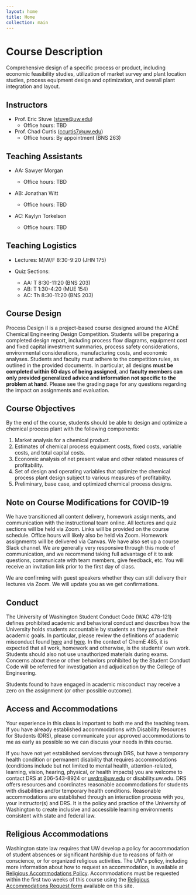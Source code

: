 ```yaml
---
layout: home
title: Home
collection: main
---
```


# Course Description

Comprehensive design of a specific process or product, including economic feasibility studies, utilization of market survey and plant location studies, process equipment design and optimization, and overall plant integration and layout.

## Instructors

- Prof. Eric Stuve (stuve@uw.edu)
  * Office hours: TBD
- Prof. Chad Curtis (ccurtis7@uw.edu)
  * Office hours: By appointment (BNS 263)

## Teaching Assistants

- AA: Sawyer Morgan
  * Office hours: TBD

- AB: Jonathan Witt
  * Office hours: TBD

- AC: Kaylyn Torkelson
  * Office hours: TBD

## Teaching Logistics

- Lectures: M/W/F 8:30-9:20 (JHN 175)

- Quiz Sections:
  * AA: T 8:30-11:20 (BNS 203)
  * AB: T 1:30-4:20 (MUE 154)
  * AC: Th 8:30-11:20 (BNS 203)

## Course Design

Process Design II is a project-based course designed around the AIChE Chemical Engineering Design Competition. Students will be preparing a completed design report, including process flow diagrams, equipment cost and fixed capital investment summaries, process safety considerations, environmental considerations, manufacturing costs, and economic analyses. Students and faculty must adhere to the competition rules, as outlined in the provided documents. In particular, all designs **must be completed within 60 days of being assigned**, and **faculty members can only provided generalized advice and information not specific to the problem at hand**. Please see the grading page for any questions regarding the impact on assignments and evaluation.

## Course Objectives

By the end of the course, students should be able to design and optimize a chemical process plant with the following components:

1. Market analysis for a chemical product.
2. Estimates of chemical process equipment costs, fixed costs, variable costs, and total capital costs.
3. Economic analysis of net present value and other related measures of profitability.
4. Set of design and operating variables that optimize the chemical process plant design subject to various measures of profitability.
5. Preliminary, base case, and optimized chemical process designs.

## Note on Course Modifications for COVID-19

We have transitioned all content delivery, homework assignments, and communication with the instructional team online. All lectures and quiz sections will be held via Zoom. Links will be provided on the course schedule. Office hours will likely also be held via Zoom. Homework assignments will be delivered via Canvas. We have also set up a course Slack channel. We are generally very responsive through this mode of communication, and we recommend taking full advantage of it to ask questions, communicate with team members, give feedback, etc. You will receive an invitation link prior to the first day of class.

We are confirming with guest speakers whether they can still delivery their lectures via Zoom. We will update you as we get confirmations.  

## Conduct

The University of Washington Student Conduct Code (WAC 478-121) defines prohibited academic and behavioral conduct and describes how the University holds students accountable by students as they pursue their academic goals. In particular, please review the definitions of academic misconduct found [here](http://www.washington.edu/admin/rules/policies/SGP/SPCH209.html#7) and [here](http://www.washington.edu/admin/rules/policies/SGP/SPCH210.html#7). In the context of ChemE 485, it is expected that all work, homework and otherwise, is the students' own work. Students should also not use unauthorized materials during exams. Concerns about these or other behaviors prohibited by the Student Conduct Code will be referred for investigation and adjudication by the College of Engineering.

Students found to have engaged in academic misconduct may receive a zero on the assignment (or other possible outcome).

## Access and Accommodations

Your experience in this class is important to both me and the teaching team. If you have already established accommodations with Disability Resources for Students (DRS), please communicate your approved accommodations to me as early as possible so we can discuss your needs in this course.

If you have not yet established services through DRS, but have a temporary health condition or permanent disability that requires accommodations (conditions include but not limited to mental health, attention-related, learning, vision, hearing, physical, or health impacts) you are welcome to contact DRS at 206-543-8924 or uwdrs@uw.edu or disability.uw.edu. DRS offers resources and coordinates reasonable accommodations for students with disabilities and/or temporary health conditions. Reasonable accommodations are established through an interaction process with you, your instructor(s) and DRS. It is the policy and practice of the University of Washington to create inclusive and accessible learning environments consistent with state and federal law.

## Religious Accommodations

Washington state law requires that UW develop a policy for accommodation of student absences or significant hardship due to reasons of faith or conscience, or for organized religious activities. The UW's policy, including more information about how to request an accommodation, is available at [Religious Accommodations Policy](https://registrar.washington.edu/staffandfaculty/religious-accommodations-policy/). Accommodations must be requested within the first two weeks of this course using the [Religious Accommodations Request form](https://registrar.washington.edu/students/religious-accommodations-request/) available on this site.

<div class="home">

</div>
